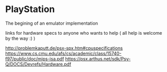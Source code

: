 # PlayStation

The begining of an emulator implementation 

links for hardware specs to anyone who wants to help          (    all help is welcome by the way :)  )

http://problemkaputt.de/psx-spx.htm#cpuspecifications
https://www.cs.cmu.edu/afs/cs/academic/class/15740-f97/public/doc/mips-isa.pdf
https://psx.arthus.net/sdk/Psy-Q/DOCS/Devrefs/Hardware.pdf